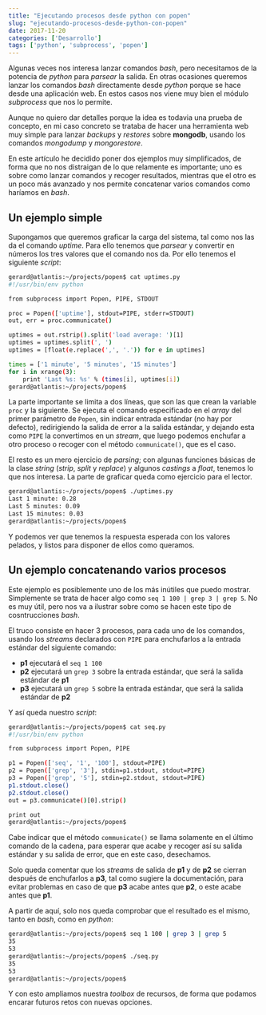 ```yaml
---
title: "Ejecutando procesos desde python con popen"
slug: "ejecutando-procesos-desde-python-con-popen"
date: 2017-11-20
categories: ['Desarrollo']
tags: ['python', 'subprocess', 'popen']
---
```


Algunas veces nos interesa lanzar comandos *bash*, pero necesitamos de la potencia de *python* para *parsear* la salida. En otras ocasiones queremos lanzar los comandos *bash* directamente desde *python* porque se hace desde una aplicación web. En estos casos nos viene muy bien el módulo *subprocess* que nos lo permite.<!--more-->

Aunque no quiero dar detalles porque la idea es todavia una prueba de concepto, en mi caso concreto se trataba de hacer una herramienta web muy simple para lanzar *backups* y *restores* sobre **mongodb**, usando los comandos *mongodump* y *mongorestore*.

En este artículo he decidido poner dos ejemplos muy simplificados, de forma que no nos distraigan de lo que relamente es importante; uno es sobre como lanzar comandos y recoger resultados, mientras que el otro es un poco más avanzado y nos permite concatenar varios comandos como haríamos en *bash*.

## Un ejemplo simple

Supongamos que queremos graficar la carga del sistema, tal como nos las da el comando *uptime*. Para ello tenemos que *parsear* y convertir en números los tres valores que el comando nos da. Por ello tenemos el siguiente *script*:

```bash
gerard@atlantis:~/projects/popen$ cat uptimes.py
#!/usr/bin/env python

from subprocess import Popen, PIPE, STDOUT

proc = Popen(['uptime'], stdout=PIPE, stderr=STDOUT)
out, err = proc.communicate()

uptimes = out.rstrip().split('load average: ')[1]
uptimes = uptimes.split(', ')
uptimes = [float(e.replace(',', '.')) for e in uptimes]

times = ['1 minute', '5 minutes', '15 minutes']
for i in xrange(3):
    print 'Last %s: %s' % (times[i], uptimes[i])
gerard@atlantis:~/projects/popen$
```

La parte importante se limita a dos líneas, que son las que crean la variable `proc` y la siguiente. Se ejecuta el comando especificado en el *array* del primer parámetro de `Popen`, sin indicar entrada estándar (no hay por defecto), redirigiendo la salida de error a la salida estándar, y dejando esta como `PIPE` la convertimos en un *stream*, que luego podemos enchufar a otro proceso o recoger con el método `communicate()`, que es el caso.

El resto es un mero ejercicio de *parsing*; con algunas funciones básicas de la clase *string* (*strip*, *split* y *replace*) y algunos *castings* a *float*, tenemos lo que nos interesa. La parte de graficar queda como ejercicio para el lector.

```bash
gerard@atlantis:~/projects/popen$ ./uptimes.py
Last 1 minute: 0.28
Last 5 minutes: 0.09
Last 15 minutes: 0.03
gerard@atlantis:~/projects/popen$
```

Y podemos ver que tenemos la respuesta esperada con los valores pelados, y listos para disponer de ellos como queramos.

## Un ejemplo concatenando varios procesos

Este ejemplo es posiblemente uno de los más inútiles que puedo mostrar. Simplemente se trata de hacer algo como `seq 1 100 | grep 3 | grep 5`. No es muy útil, pero nos va a ilustrar sobre como se hacen este tipo de cosntrucciones *bash*.

El truco consiste en hacer 3 procesos, para cada uno de los comandos, usando los *streams* declarados con `PIPE` para enchufarlos a la entrada estándar del siguiente comando:

* **p1** ejecutará el `seq 1 100`
* **p2** ejecutará un `grep 3` sobre la entrada estándar, que será la salida estándar de **p1**
* **p3** ejecutará un `grep 5` sobre la entrada estándar, que será la salida estándar de **p2**

Y así queda nuestro *script*:

```bash
gerard@atlantis:~/projects/popen$ cat seq.py
#!/usr/bin/env python

from subprocess import Popen, PIPE

p1 = Popen(['seq', '1', '100'], stdout=PIPE)
p2 = Popen(['grep', '3'], stdin=p1.stdout, stdout=PIPE)
p3 = Popen(['grep', '5'], stdin=p2.stdout, stdout=PIPE)
p1.stdout.close()
p2.stdout.close()
out = p3.communicate()[0].strip()

print out
gerard@atlantis:~/projects/popen$
```

Cabe indicar que el método `communicate()` se llama solamente en el último comando de la cadena, para esperar que acabe y recoger así su salida estándar y su salida de error, que en este caso, desechamos.

Solo queda comentar que los *streams* de salida de **p1** y de **p2** se cierran después de enchufarlos a **p3**, tal como sugiere la documentación, para evitar problemas en caso de que **p3** acabe antes que **p2**, o este acabe antes que **p1**.

A partir de aquí, solo nos queda comprobar que el resultado es el mismo, tanto en *bash*, como en *python*:

```bash
gerard@atlantis:~/projects/popen$ seq 1 100 | grep 3 | grep 5
35
53
gerard@atlantis:~/projects/popen$ ./seq.py
35
53
gerard@atlantis:~/projects/popen$
```

Y con esto ampliamos nuestra *toolbox* de recursos, de forma que podamos encarar futuros retos con nuevas opciones.
